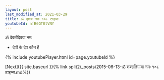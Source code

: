 ```yaml
---
layout: post
last_modified_at: 2021-03-29
title: ॐ वृषाय नमः १०८ टाइम्स
youtubeId: nfB6GT0tVNY
---
```

 
 
 ॐ देवतीदेवया नमः  
 
 -  देवों के देव कौन हैं 
 
  
 
  
 
 
 
 
 
 


{% include youtubePlayer.html id=page.youtubeId %}
 
[Next]({{ site.baseurl }}{% link  split2/_posts/2015-06-13-ॐ शब्दातिगाया नमः  १०८ टाइम्स.md%})
 
